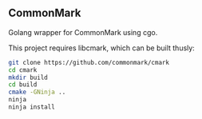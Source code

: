 ## CommonMark

Golang wrapper for CommonMark using cgo.

This project requires libcmark, which can be built thusly:
```sh
git clone https://github.com/commonmark/cmark
cd cmark
mkdir build
cd build
cmake -GNinja ..
ninja
ninja install
```